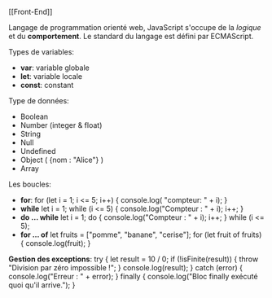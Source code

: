 [[Front-End]]

Langage de programmation orienté web, JavaScript s'occupe de la *logique* et du **comportement**. Le standard du  langage est défini par ECMAScript.

Types de variables:
- **var**: variable globale
- **let**: variable locale
- **const**: constant

Type de données:
- Boolean
- Number (integer & float)
- String
- Null
- Undefined
- Object ( {nom : "Alice"} )
- Array 

Les boucles:
- **for**:
	for (let i = 1; i <= 5; i++) {
	 console.log( "compteur: " + i);
	}
- **while**
	let i = 1;
	while (i <= 5) {
	    console.log("Compteur : " + i);
	    i++;
	}
- **do ... while** 
	let i = 1;
	do {
     console.log("Compteur : " + i);
     i++;
	} while (i <= 5);
- **for ... of**
	let fruits = ["pomme", "banane", "cerise"];
	for (let fruit of fruits) {
	    console.log(fruit);
	}

**Gestion des exceptions**:
	try {
	    let result = 10 / 0;
	    if (!isFinite(result)) {
	        throw "Division par zéro impossible !";
	    }
	    console.log(result);
	} catch (error) {
	    console.log("Erreur : " + error);
	} finally {
	    console.log("Bloc finally exécuté quoi qu'il arrive.");
	}